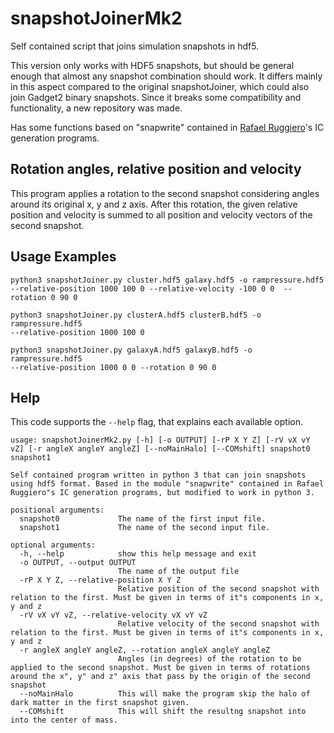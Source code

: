 # snapshotJoinerMk2

Self contained script that joins simulation snapshots in hdf5.

This version only works with HDF5 snapshots, but should be general enough that almost any snapshot combination should work. It differs mainly in this aspect compared to the original snapshotJoiner, which could also join Gadget2 binary snapshots. Since it breaks some compatibility and functionality, a new repository was made.

Has some functions based on "snapwrite" contained in [Rafael Ruggiero](https://ruggiero.github.io/)'s IC generation programs.


## Rotation angles, relative position and velocity

This program applies a rotation to the second snapshot considering angles around its original x, y and z axis. After this rotation, the given relative position and velocity is summed to all position and velocity vectors of the second snapshot.





## Usage Examples

```
python3 snapshotJoiner.py cluster.hdf5 galaxy.hdf5 -o rampressure.hdf5
--relative-position 1000 100 0 --relative-velocity -100 0 0  --rotation 0 90 0
```

```
python3 snapshotJoiner.py clusterA.hdf5 clusterB.hdf5 -o rampressure.hdf5
--relative-position 1000 100 0
```

```
python3 snapshotJoiner.py galaxyA.hdf5 galaxyB.hdf5 -o rampressure.hdf5
--relative-position 1000 0 0 --rotation 0 90 0
```


## Help
This code supports the `--help` flag, that explains each available option.

```
usage: snapshotJoinerMk2.py [-h] [-o OUTPUT] [-rP X Y Z] [-rV vX vY vZ] [-r angleX angleY angleZ] [--noMainHalo] [--COMshift] snapshot0 snapshot1

Self contained program written in python 3 that can join snapshots using hdf5 format. Based in the module "snapwrite" contained in Rafael Ruggiero"s IC generation programs, but modified to work in python 3.

positional arguments:
  snapshot0             The name of the first input file.
  snapshot1             The name of the second input file.

optional arguments:
  -h, --help            show this help message and exit
  -o OUTPUT, --output OUTPUT
                        The name of the output file
  -rP X Y Z, --relative-position X Y Z
                        Relative position of the second snapshot with relation to the first. Must be given in terms of it"s components in x, y and z
  -rV vX vY vZ, --relative-velocity vX vY vZ
                        Relative velocity of the second snapshot with relation to the first. Must be given in terms of it"s components in x, y and z
  -r angleX angleY angleZ, --rotation angleX angleY angleZ
                        Angles (in degrees) of the rotation to be applied to the second snapshot. Must be given in terms of rotations around the x", y" and z" axis that pass by the origin of the second snapshot
  --noMainHalo          This will make the program skip the halo of dark matter in the first snapshot given.
  --COMshift            This will shift the resultng snapshot into into the center of mass.
```

